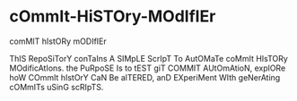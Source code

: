 # cOmmIt-HiSTOry-MOdIfIEr
comMIT hIstORy mODIfIEr

ThIS RepoSiTorY conTaIns A SIMpLE ScrIpT To AutOMaTe coMmIt HIsTORy MOdificAtIons. the PuRpoSE Is to tEST giT COMMIT AUtOmAtioN, explORe hoW COmmIt hIstOrY CaN Be alTERED, anD EXperiMent WIth geNerAting cOMmITs uSinG scRIpTS.
